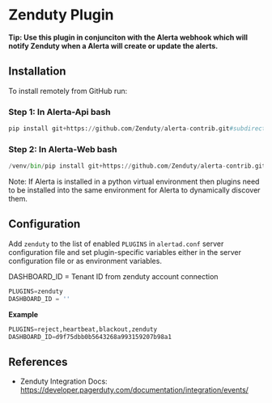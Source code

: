 Zenduty Plugin
================

**Tip: Use this plugin in conjunciton with the Alerta webhook which will notify
Zenduty when a Alerta will create or update the alerts.**

Installation
------------

To install remotely from GitHub run:
### Step 1: In Alerta-Api bash
```python
pip install git+https://github.com/Zenduty/alerta-contrib.git#subdirectory=plugins/zenduty
```
### Step 2: In Alerta-Web bash
```python
/venv/bin/pip install git+https://github.com/Zenduty/alerta-contrib.git#subdirectory=plugins/zenduty
```

Note: If Alerta is installed in a python virtual environment then plugins
need to be installed into the same environment for Alerta to dynamically
discover them.

Configuration
-------------

Add `zenduty` to the list of enabled `PLUGINS` in `alertad.conf` server
configuration file and set plugin-specific variables either in the
server configuration file or as environment variables.

DASHBOARD_ID = Tenant ID from zenduty account connection

```python
PLUGINS=zenduty
DASHBOARD_ID = ''
```

**Example**

```python
PLUGINS=reject,heartbeat,blackout,zenduty
DASHBOARD_ID=d9f75dbb0b5643268a993159207b98a1
```

References
----------

  * Zenduty Integration Docs: https://developer.pagerduty.com/documentation/integration/events/

